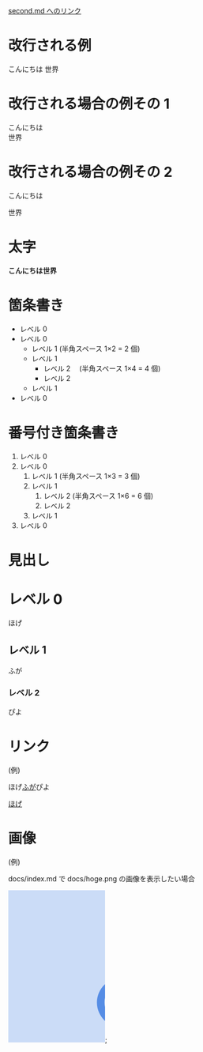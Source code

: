 [second.md へのリンク](./second.md)

# 改行される例

こんにちは
世界

# 改行される場合の例その 1

こんにちは  
世界

# 改行される場合の例その 2

こんにちは

世界

# 太字

**こんにちは世界**

# 箇条書き

- レベル 0
- レベル 0
  - レベル 1 (半角スペース 1×2 = 2 個)
  - レベル 1
    - レベル 2 　(半角スペース 1×4 = 4 個)
    - レベル 2
  - レベル 1
- レベル 0

# 番号付き箇条書き

1. レベル 0
1. レベル 0
   1. レベル 1 (半角スペース 1×3 = 3 個)
   1. レベル 1
      1. レベル 2 (半角スペース 1×6 = 6 個)
      1. レベル 2
   1. レベル 1
1. レベル 0

# 見出し

# レベル 0

ほげ

## レベル 1

ふが

### レベル 2

ぴよ

# リンク

(例)

ほげ[ふが](https://github.com/)ぴよ

[ほげ](./fuga/hoge.md)

# 画像

(例)

docs/index.md で docs/hoge.png の画像を表示したい場合

![ほげ](./hoge.png);

